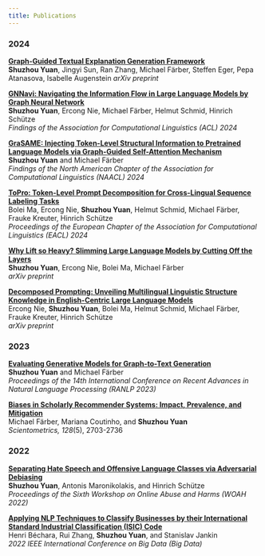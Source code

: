 ```yaml
---
title: Publications
---
```


### 2024

**[Graph-Guided Textual Explanation Generation Framework](https://arxiv.org/abs/2412.12318)**  
**Shuzhou Yuan**, Jingyi Sun, Ran Zhang, Michael Färber, Steffen Eger, Pepa Atanasova, Isabelle Augenstein
*arXiv preprint*

**[GNNavi: Navigating the Information Flow in Large Language Models by Graph Neural Network](https://aclanthology.org/2024.findings-acl.237)**  
**Shuzhou Yuan**, Ercong Nie, Michael Färber, Helmut Schmid, Hinrich Schütze  
*Findings of the Association for Computational Linguistics (ACL) 2024*

**[GraSAME: Injecting Token-Level Structural Information to Pretrained Language Models via Graph-Guided Self-Attention Mechanism](https://aclanthology.org/2024.findings-naacl.58)**  
**Shuzhou Yuan** and Michael Färber  
*Findings of the North American Chapter of the Association for Computational Linguistics (NAACL) 2024*

**[ToPro: Token-Level Prompt Decomposition for Cross-Lingual Sequence Labeling Tasks](https://aclanthology.org/2024.eacl-long.164)**  
Bolei Ma, Ercong Nie, **Shuzhou Yuan**, Helmut Schmid, Michael Färber, Frauke Kreuter, Hinrich Schütze  
*Proceedings of the European Chapter of the Association for Computational Linguistics (EACL) 2024*

**[Why Lift so Heavy? Slimming Large Language Models by Cutting Off the Layers](https://arxiv.org/abs/2402.11700)**  
**Shuzhou Yuan**, Ercong Nie, Bolei Ma, Michael Färber  
*arXiv preprint*

**[Decomposed Prompting: Unveiling Multilingual Linguistic Structure Knowledge in English-Centric Large Language Models](https://arxiv.org/pdf/2402.18397)**  
Ercong Nie, **Shuzhou Yuan**, Bolei Ma, Helmut Schmid, Michael Färber, Frauke Kreuter, Hinrich Schütze  
*arXiv preprint*

### 2023

**[Evaluating Generative Models for Graph-to-Text Generation](https://aclanthology.org/2023.ranlp-1.133/)**  
**Shuzhou Yuan** and Michael Färber  
*Proceedings of the 14th International Conference on Recent Advances in Natural Language Processing (RANLP 2023)*  

**[Biases in Scholarly Recommender Systems: Impact, Prevalence, and Mitigation](https://scholar.google.com/citations?view_op=view_citation&hl=en&user=ZMQ1C6gAAAAJ&citation_for_view=ZMQ1C6gAAAAJ:u-x6o8ySG0sC)**  
Michael Färber, Mariana Coutinho, and **Shuzhou Yuan**  
*Scientometrics, 128*(5), 2703-2736

### 2022
**[Separating Hate Speech and Offensive Language Classes via Adversarial Debiasing](https://aclanthology.org/2022.woah-1.1/)**  
**Shuzhou Yuan**, Antonis Maronikolakis, and Hinrich Schütze  
*Proceedings of the Sixth Workshop on Online Abuse and Harms (WOAH 2022)*  

**[Applying NLP Techniques to Classify Businesses by their International Standard Industrial Classification (ISIC) Code](https://ieeexplore.ieee.org/abstract/document/10020787)**  
Henri Béchara, Rui Zhang, **Shuzhou Yuan**, and Stanislav Jankin  
*2022 IEEE International Conference on Big Data (Big Data)*